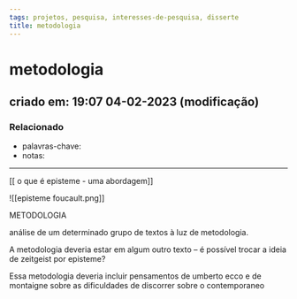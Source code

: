 ```yaml
---
tags: projetos, pesquisa, interesses-de-pesquisa, disserte
title: metodologia
---
```


# metodologia

## criado em: 19:07 04-02-2023 (modificação)

### Relacionado

- palavras-chave: 
- notas: 
---

[[ o que é episteme - uma abordagem]]

![[episteme foucault.png]]

METODOLOGIA

análise de um determinado grupo de textos à luz de metodologia.

A metodologia deveria estar em algum outro texto – é possível trocar a ideia de zeitgeist por episteme?

Essa metodologia deveria incluir pensamentos de umberto ecco e de montaigne sobre as dificuldades de discorrer sobre o contemporaneo
